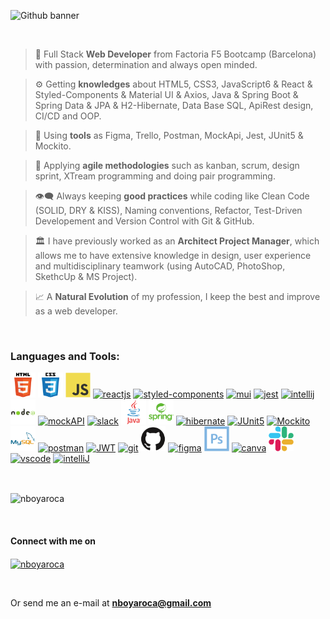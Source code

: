 ![Github banner](https://user-images.githubusercontent.com/102729704/179533147-3d1de262-3d91-4b06-843f-0c33e9849094.png)

&nbsp;

>🔘 Full Stack <strong>Web Developer</strong> from Factoria F5 Bootcamp (Barcelona) with passion, determination and always open minded.

>⚙️ Getting <strong>knowledges</strong> about HTML5, CSS3, JavaScript6 & React & Styled-Components & Material UI & Axios, Java & Spring Boot & Spring Data & JPA & H2-Hibernate, Data Base SQL, ApiRest design, CI/CD and OOP.

>🔧 Using <strong>tools</strong> as Figma, Trello, Postman, MockApi, Jest, JUnit5 & Mockito.

>📄 Applying <strong>agile methodologies</strong> such as kanban, scrum, design sprint, XTream programming and doing pair programming.

>👁️‍🗨️ Always keeping <strong>good practices</strong> while coding like Clean Code (SOLID, DRY & KISS), Naming conventions, Refactor, Test-Driven Developement and Version Control with Git & GitHub.

>🏛️ I have previously worked as an <strong>Architect Project Manager</strong>, which allows me to have extensive knowledge in design, user experience and multidisciplinary teamwork (using AutoCAD, PhotoShop, SkethcUp & MS Project). 

>📈 A <strong>Natural Evolution</strong> of my profession, I keep the best and improve as a web developer.

&nbsp;

<h3 align="left">Languages and Tools:</h3>
<p align="left">
<a href="https://www.w3.org/html/" target="_blank"><img src="https://raw.githubusercontent.com/devicons/devicon/master/icons/html5/html5-original-wordmark.svg" alt="html5" width="40" height="40"/></a>
<a href="https://www.w3schools.com/css/" target="_blank"><img src="https://raw.githubusercontent.com/devicons/devicon/master/icons/css3/css3-original-wordmark.svg" alt="css3" width="40" height="40"/></a>
<a href="https://developer.mozilla.org/en-US/docs/Web/JavaScript" target="_blank"> <img src="https://raw.githubusercontent.com/devicons/devicon/master/icons/javascript/javascript-original.svg" alt="javascript" width="40" height="40"/></a>
<a href="https://es.reactjs.org/" target="_blank"> <img src="https://www.vectorlogo.zone/logos/reactjs/reactjs-icon.svg" alt="reactjs" width="40" height="40"/></a>
<a href="https://styled-components.com/docs" target="_blank"><img src="https://user-images.githubusercontent.com/102729704/194943403-ea1d6fce-4c38-4a5c-94a9-44ccfb332e6f.png" alt="styled-components" width="40" height="40"/></a>
<a href="https://mui.com/" target="_blank"><img src="https://user-images.githubusercontent.com/102729704/194943010-4a57be9b-5a00-4b0c-8181-224f49b3f87b.png" alt="mui" width="40" height="40"/></a>
<a href="https://jestjs.io" target="_blank" rel="noreferrer"> <img src="https://www.vectorlogo.zone/logos/jestjsio/jestjsio-icon.svg" alt="jest" width="40" height="40"/></a>
<a href="https://www.jetbrains.com/idea/" target="_blank"><img src="https://cdn.jsdelivr.net/gh/devicons/devicon/icons/intellij/intellij-original.svg" alt="intellij" width="40" height="40"/></a>
<a href="https://nodejs.org" target="_blank"><img src="https://raw.githubusercontent.com/devicons/devicon/master/icons/nodejs/nodejs-original-wordmark.svg" alt="nodejs" width="40" height="40"/></a>
<a href="https://mockapi.io/" target="_blank"><img src="https://user-images.githubusercontent.com/102729704/194947949-9653d331-0a12-46df-bc54-f4049cc1b1d9.png" alt="mockAPI" width="40" height="40"/></a>
<a href="https://axios-http.com/" target="_blank"><img src="https://user-images.githubusercontent.com/102729704/194948778-71e29872-f89a-406a-b215-783054f906aa.png" alt="slack" width="auto" height="40"/></a>
<a href=" https://www.java.com/es/" target="_blank"><img src="https://raw.githubusercontent.com/devicons/devicon/1119b9f84c0290e0f0b38982099a2bd027a48bf1/icons/java/java-original-wordmark.svg" alt="java" width="40" height="40"/></a>
<a href="https://spring.io/projects/spring-boot" target="_blank" rel="noreferrer"><img src="https://raw.githubusercontent.com/devicons/devicon/1119b9f84c0290e0f0b38982099a2bd027a48bf1/icons/spring/spring-original-wordmark.svg" alt="spring" width="40" height="40"/></a>
<a href="https://hibernate.org/" target="_blank"><img src="https://user-images.githubusercontent.com/102729704/194949692-f46936a5-80d3-4b42-90bc-b3e6690ffe7a.png" alt="hibernate" width="40" height="40"/></a>
<a href="https://junit.org/junit5/" target="_blank"><img src="https://user-images.githubusercontent.com/102729704/194944736-fd1211db-f2f3-4dc5-b6b1-6c0b091e2589.png" alt="JUnit5" width="auto" height="30"/></a>
<a href="https://site.mockito.org/" target="_blank"><img src="https://user-images.githubusercontent.com/102729704/194944545-a3109f1e-3704-4e8c-91ce-dc8e6df34129.png" alt="Mockito" width="auto" height="40"/></a>
<a href="https://www.mysql.com/" target="_blank"> <img src="https://raw.githubusercontent.com/devicons/devicon/master/icons/mysql/mysql-original-wordmark.svg" alt="mysql" width="40" height="40"/></a>
<a href="https://postman.com" target="_blank"> <img src="https://www.vectorlogo.zone/logos/getpostman/getpostman-icon.svg" alt="postman" width="40" height="40"/></a>
<a href="https://jwt.io/" target="_blank"> <img src="https://user-images.githubusercontent.com/102729704/194949037-ea7c2a3a-0503-403e-8ae0-3bdea154a1d3.svg" alt="JWT" width="auto" height="40"/></a>
<a href="https://git-scm.com/" target="_blank"><img src="https://www.vectorlogo.zone/logos/git-scm/git-scm-icon.svg" alt="git" width="40" height="40"/></a>
<a href="https://github.com/nboyaroca" target="_blank"> <img src="https://raw.githubusercontent.com/devicons/devicon/1119b9f84c0290e0f0b38982099a2bd027a48bf1/icons/github/github-original.svg" alt="github" width="40" height="40"/></a>
<a href="https://www.figma.com/" target="_blank"> <img src="https://www.vectorlogo.zone/logos/figma/figma-icon.svg" alt="figma" width="40" height="40"/></a>
<a href="https://www.photoshop.com/en" target="_blank"><img src="https://raw.githubusercontent.com/devicons/devicon/master/icons/photoshop/photoshop-line.svg" alt="photoshop" width="40" height="40"/></a>
<a href="https://www.canva.com/" target="_blank"> <img src="https://user-images.githubusercontent.com/102729704/194946431-30ac296d-d801-4ab2-ae7f-40fa5ce0449a.png" alt="canva" width="40" height="40"/></a>
<a href="https://slack.com/intl/es-es/" target="_blank"><img src="https://raw.githubusercontent.com/devicons/devicon/1119b9f84c0290e0f0b38982099a2bd027a48bf1/icons/slack/slack-original.svg" alt="slack" width="40" height="40"/></a>
<a href="https://code.visualstudio.com/" target="_blank"><img src="https://user-images.githubusercontent.com/102729704/194945715-3160971a-8b95-47ec-b482-859cdb4af0c1.png" alt="vscode" width="40" height="40"/></a>
<a href="https://www.jetbrains.com/idea/" target="_blank"><img src="https://user-images.githubusercontent.com/102729704/194945833-ce59fc50-43f7-44bd-8712-d4a94a366c08.png" alt="intelliJ" width="40" height="40"/></a>
</p>

&nbsp;

<p align="left"><img align="center" src="https://github-readme-stats.vercel.app/api/top-langs?username=nboyaroca&show_icons=true&locale=en&layout=compact" alt="nboyaroca" /></p>

&nbsp;

<h4 align="left">Connect with me on</h4>
<p align="left">
<a href="https://linkedin.com/in/nboyaroca" target="blank"><img align="center" src="https://raw.githubusercontent.com/rahuldkjain/github-profile-readme-generator/master/src/images/icons/Social/linked-in-alt.svg" alt="nboyaroca" height="30" width="40" /></a>
</p>

&nbsp;

Or send me an e-mail at **nboyaroca@gmail.com**
